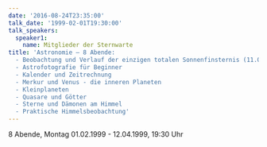 ```yaml
---
date: '2016-08-24T23:35:00'
talk_date: '1999-02-01T19:30:00'
talk_speakers:
  speaker1:
    name: Mitglieder der Sternwarte
title: 'Astronomie – 8 Abende:
  - Beobachtung und Verlauf der einzigen totalen Sonnenfinsternis (11.08.1999) in diesem Jahrhundert in Deutschland
  - Astrofotografie für Beginner
  - Kalender und Zeitrechnung
  - Merkur und Venus - die inneren Planeten
  - Kleinplaneten
  - Quasare und Götter
  - Sterne und Dämonen am Himmel
  - Praktische Himmelsbeobachtung'
---
```

8 Abende, Montag 01.02.1999 - 12.04.1999, 19:30 Uhr
